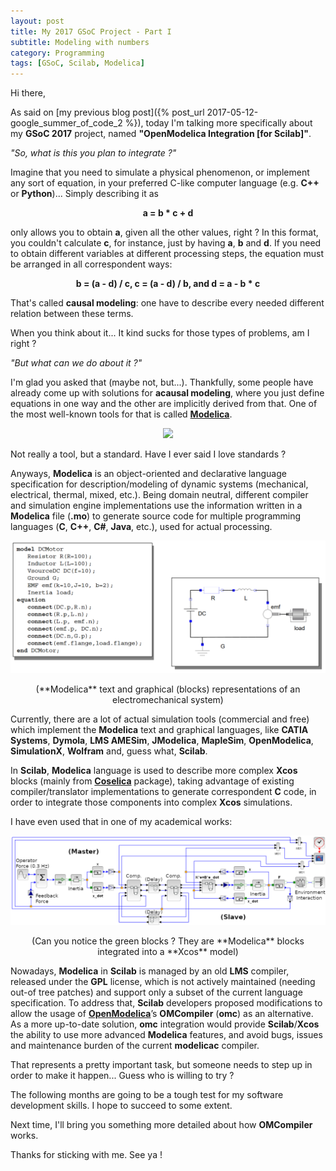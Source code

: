 ```yaml
---
layout: post
title: My 2017 GSoC Project - Part I
subtitle: Modeling with numbers
category: Programming
tags: [GSoC, Scilab, Modelica]
---
```


Hi there,

As said on [my previous blog post]({% post_url 2017-05-12-google_summer_of_code_2 %}), today I'm talking more specifically about my **GSoC 2017** project, named **"OpenModelica Integration [for Scilab]"**.

*"So, what is this you plan to integrate ?"*

Imagine that you need to simulate a physical phenomenon, or implement any sort of equation, in your preferred C-like computer language (e.g. **C++** or **Python**)... Simply describing it as

<p align="center">
  <b>a = b * c + d</b>
</p>

only allows you to obtain **a**, given all the other values, right ? In this format, you couldn't calculate **c**, for instance, just by having **a**, **b** and **d**. If you need to obtain different variables at different processing steps, the equation must be arranged in all correspondent ways:

<p align="center">
  <b>b = (a - d) / c, c = (a - d) / b, and d = a - b * c</b>
</p>

That's called **causal modeling**: one have to describe every needed different relation between these terms.

When you think about it... It kind sucks for those types of problems, am I right ?

*"But what can we do about it ?"*

I'm glad you asked that (maybe not, but...). Thankfully, some people have already come up with solutions for **acausal modeling**, where you just define equations in one way and the other are implicitly derived from that. One of the most well-known tools for that is called [**Modelica**](https://www.modelica.org/).

<p align="center">
  <img src="https://upload.wikimedia.org/wikipedia/en/0/07/Modelica.png">
</p>

Not really a tool, but a standard. Have I ever said I love standards ?

Anyways, **Modelica** is an object-oriented and declarative language specification for description/modeling of dynamic systems (mechanical, electrical, thermal, mixed, etc.). Being domain neutral, different compiler and simulation engine implementations use the information written in a **Modelica** file (**.mo**) to generate source code for multiple programming languages (**C**, **C++**, **C#**, **Java**, etc.), used for actual processing.

<p align="center">
  <img src="/img/modelica_dc_motor.jpg">
</p>
<p align="center">
  (**Modelica** text and graphical (blocks) representations of an electromechanical system)
</p>

Currently, there are a lot of actual simulation tools (commercial and free) which implement the **Modelica** text and graphical languages, like **CATIA Systems**, **Dymola**, **LMS AMESim**, **JModelica**, **MapleSim**, **OpenModelica**, **SimulationX**, **Wolfram** and, guess what, **Scilab**.

In **Scilab**, **Modelica** language is used to describe more complex **Xcos** blocks (mainly from [**Coselica**](https://atoms.scilab.org/toolboxes/coselica) package), taking advantage of existing compiler/translator implementations to generate correspondent **C** code, in order to integrate those components into complex **Xcos** simulations. 

I have even used that in one of my academical works:

<p align="center">
  <img src="/img/teleop_simulator.png">
</p>
<p align="center">
  (Can you notice the green blocks ? They are **Modelica** blocks integrated into a **Xcos** model)
</p>

Nowadays, **Modelica** in **Scilab** is managed by an old **LMS** compiler, released under the **GPL** license, which is not actively maintained (needing out-of tree patches) and support only a subset of the current language specification. To address that, **Scilab** developers proposed modifications to allow the usage of [**OpenModelica**](https://www.openmodelica.org/)’s **OMCompiler** (**omc**) as an alternative. As a more up-to-date solution, **omc** integration would provide **Scilab**/**Xcos** the ability to use more advanced **Modelica** features, and avoid bugs, issues and maintenance burden of the current **modelicac** compiler.

That represents a pretty important task, but someone needs to step up in order to make it happen... Guess who is willing to try ?

The following months are going to be a tough test for my software development skills. I hope to succeed to some extent.

Next time, I'll bring you something more detailed about how **OMCompiler** works.


Thanks for sticking with me. See ya !

